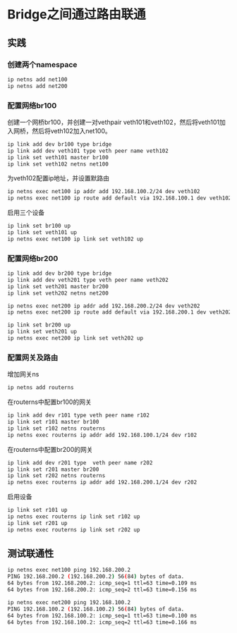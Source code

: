 # Bridge之间通过路由联通
## 实践
### 创建两个namespace
```sh
ip netns add net100
ip netns add net200
```
### 配置网络br100
创建一个网桥br100，并创建一对vethpair veth101和veth102，然后将veth101加入网桥，然后将veth102加入net100。
```sh
ip link add dev br100 type bridge
ip link add dev veth101 type veth peer name veth102
ip link set veth101 master br100
ip link set veth102 netns net100
```
为veth102配置ip地址，并设置默路由
```sh
ip netns exec net100 ip addr add 192.168.100.2/24 dev veth102
ip netns exec net100 ip route add default via 192.168.100.1 dev veth102
```
启用三个设备
```sh
ip link set br100 up
ip link set veth101 up
ip netns exec net100 ip link set veth102 up
```
### 配置网络br200
```sh
ip link add dev br200 type bridge
ip link add dev veth201 type veth peer name veth202
ip link set veth201 master br200
ip link set veth202 netns net200

ip netns exec net200 ip addr add 192.168.200.2/24 dev veth202
ip netns exec net200 ip route add default via 192.168.200.1 dev veth202

ip link set br200 up
ip link set veth201 up
ip netns exec net200 ip link set veth202 up
```
### 配置网关及路由
增加网关ns
```sh
ip netns add routerns
```
在routerns中配置br100的网关
```sh
ip link add dev r101 type veth peer name r102
ip link set r101 master br100
ip link set r102 netns routerns
ip netns exec routerns ip addr add 192.168.100.1/24 dev r102
```
在routerns中配置br200的网关
```sh
ip link add dev r201 type  veth peer name r202
ip link set r201 master br200
ip link set r202 netns routerns
ip netns exec routerns ip addr add 192.168.200.1/24 dev r202
```
启用设备
```sh
ip link set r101 up
ip netns exec routerns ip link set r102 up
ip link set r201 up
ip netns exec routerns ip link set r202 up
```
## 测试联通性
```sh
ip netns exec net100 ping 192.168.200.2
PING 192.168.200.2 (192.168.200.2) 56(84) bytes of data.
64 bytes from 192.168.200.2: icmp_seq=1 ttl=63 time=0.109 ms
64 bytes from 192.168.200.2: icmp_seq=2 ttl=63 time=0.156 ms
```
```sh
ip netns exec net200 ping 192.168.100.2
PING 192.168.100.2 (192.168.100.2) 56(84) bytes of data.
64 bytes from 192.168.100.2: icmp_seq=1 ttl=63 time=0.100 ms
64 bytes from 192.168.100.2: icmp_seq=2 ttl=63 time=0.166 ms
```